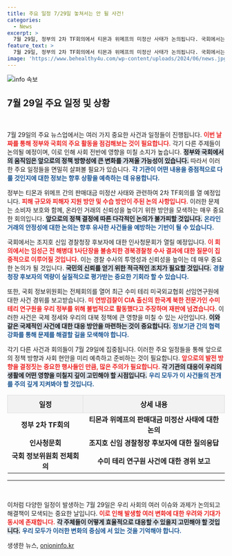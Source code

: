 ```yaml
---
title: 주요 일정 7/29일 놓쳐서는 안 될 사건!
categories:
  - News
excerpt: >
  7월 29일, 정부의 2차 TF회의에서 티몬과 위메프의 미정산 사태가 논의됩니다. 국회에서는 경찰청장 인사청문회와 CIA 출신 연구원의 사건 경위 보고도 예정되어 있어 긴장감이 감돌고 있습니다. 클릭해 더 자세한 소식을 확인하세요!
feature_text: >
  7월 29일, 정부의 2차 TF회의에서 티몬과 위메프의 미정산 사태가 논의됩니다. 국회에서는 경찰청장 인사청문회와 CIA 출신 연구원의 사건 경위 보고도 예정되어 있어 긴장감이 감돌고 있습니다. 클릭해 더 자세한 소식을 확인하세요!
image: 'https://www.behealthy4u.com/wp-content/uploads/2024/06/news.jpg'
---
```


<p><img src="https://www.behealthy4u.com/wp-content/uploads/2024/06/news.jpg" alt="info 속보" /></p>

<h2 data-ke-size="size26">7월 29일 주요 일정 및 상황</h2>

<p data-ke-size="size16">&nbsp;</p>

<p>7월 29일의 주요 뉴스업에서는 여러 가지 중요한 사건과 일정들이 진행됩니다. <b><span style="color: #ee2323;">이번 날짜를 통해 정부와 국회의 주요 활동을 점검해보는 것이 필요합니다.</span></b> 각기 다른 주제들이 논의될 예정이며, 이로 인해 사회 전반에 영향을 미칠 소지가 높습니다. <b><span style="background-color: #21538527;">정부와 국회에서의 움직임은 앞으로의 정책 방향성에 큰 변화를 가져올 가능성이 있습니다.</span></b> 따라서 이러한 주요 일정들을 면밀히 살펴볼 필요가 있습니다. <b><span style="color: #1a5490;">각 기관이 어떤 내용을 중점적으로 다룰 것인지에 대한 정보는 향후 상황을 예측하는 데 유용합니다.</span></b></p>

<p>정부는 티몬과 위메프 간의 판매대금 미정산 사태와 관련하여 2차 TF회의를 열 예정입니다. <b><span style="color: #ee2323;">피해 규모와 피해자 지원 방안 및 수습 방안이 주된 논의 사항입니다.</span></b> 이러한 문제는 소비자 보호와 함께, 온라인 거래의 신뢰성을 높이기 위한 방안을 모색하는 매우 중요한 회의입니다. <b><span style="background-color: #21538527;">앞으로의 정책 결정에 따른 다각적인 논의가 불가피할 것입니다.</span></b> <b><span style="color: #1a5490;">온라인 거래의 안정성에 대한 논의는 향후 유사한 사건들을 예방하는 기반이 될 수 있습니다.</span></b></p>

<p>국회에서는 조지호 신임 경찰청장 후보자에 대한 인사청문회가 열릴 예정입니다. <b><span style="color: #ee2323;">이 회의에서는 임성근 전 해병대 1사단장을 불송치한 경북경찰청 수사 결과에 대한 질문이 집중적으로 이루어질 것입니다.</span></b> 이는 경찰 수사의 투명성과 신뢰성을 높이는 데 매우 중요한 논의가 될 것입니다. <b><span style="background-color: #21538527;">국민의 신뢰를 얻기 위한 적극적인 조치가 필요할 것입니다.</span></b> <b><span style="color: #1a5490;">경찰청장 후보자의 역량이 실질적으로 평가받는 중요한 기회라 할 수 있습니다.</span></b></p>

<p>또한, 국회 정보위원회는 전체회의를 열어 최근 수미 테리 미국외교협회 선임연구원에 대한 사건 경위를 보고받습니다. <b><span style="color: #ee2323;">미 연방검찰이 CIA 출신의 한국계 북한 전문가인 수미 테리 연구원을 우리 정부를 위해 불법적으로 활동했다고 주장하며 재판에 넘겼습니다.</span></b> 이러한 사건은 국제 정세와 우리의 대북 정책에 큰 영향을 미칠 수 있는 사안입니다. <b><span style="background-color: #21538527;">이와 같은 국제적인 사건에 대한 대응 방안을 마련하는 것이 중요합니다.</span></b> <b><span style="color: #1a5490;">정보기관 간의 협력 강화를 통해 문제를 해결할 길을 모색해야 합니다.</span></b></p>

<p>각기 다른 사건과 회의들이 7월 29일에 집중됩니다. 이러한 주요 일정들을 통해 앞으로의 정책 방향과 사회 현안을 미리 예측하고 준비하는 것이 필요합니다. <b><span style="color: #ee2323;">앞으로의 발전 방향을 결정짓는 중요한 행사들인 만큼, 많은 주의가 필요합니다.</span></b> <b><span style="background-color: #21538527;">각 기관의 대응이 우리의 생활에 어떤 영향을 미칠지 깊이 고민해야 할 시점입니다.</span></b> <b><span style="color: #1a5490;">우리 모두가 이 사건들의 전개를 주의 깊게 지켜봐야 할 것입니다.</span></b></p>

<p data-ke-size="size16"></p>

<table style="width: 100%; border-collapse: collapse;">
  <tr>
    <th style="border: 1px solid #ddd; padding: 8px; text-align: center; background-color: #f2f2f2;">일정</th>
    <th style="border: 1px solid #ddd; padding: 8px; text-align: center; background-color: #f2f2f2;">상세 내용</th>
  </tr>
  <tr>
    <td style="text-align: center; height: 17px;"><b>정부 2차 TF회의</b></td>
    <td style="text-align: center; height: 17px;"><b>티몬과 위메프의 판매대금 미정산 사태에 대한 논의</b></td>
  </tr>
  <tr>
    <td style="text-align: center; height: 17px;"><b>인사청문회</b></td>
    <td style="text-align: center; height: 17px;"><b>조지호 신임 경찰청장 후보자에 대한 질의응답</b></td>
  </tr>
  <tr>
    <td style="text-align: center; height: 17px;"><b>국회 정보위원회 전체회의</b></td>
    <td style="text-align: center; height: 17px;"><b>수미 테리 연구원 사건에 대한 경위 보고</b></td>
  </tr>
</table>

<hr />

<p data-ke-size="size16">&nbsp;</p>

<p>이처럼 다양한 일정이 발생하는 7월 29일은 우리 사회의 여러 이슈와 과제가 논의되고 해결책이 모색되는 중요한 날입니다. <b><span style="color: #ee2323;">이로 인해 발생할 여러 변화에 대한 우려와 기대가 동시에 존재합니다.</span></b> <b><span style="background-color: #21538527;">각 주체들이 어떻게 효율적으로 대응할 수 있을지 고민해야 할 것입니다.</span></b> <b><span style="color: #1a5490;">우리 모두가 이러한 변화의 중심에 서 있는 것을 기억해야 합니다.</span></b> </p>

<p data-ke-size="size16"></p>
생생한 뉴스, <a href="https://onioninfo.kr" rel="dofollow">onioninfo.kr</a>


